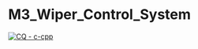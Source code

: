 # M3_Wiper_Control_System






[![CQ - c-cpp](https://github.com/Rajasekhar22/M3_Wiper_Control_System/actions/workflows/c-cpp.yml/badge.svg)](https://github.com/Rajasekhar22/M3_Wiper_Control_System/actions/workflows/c-cpp.yml)
